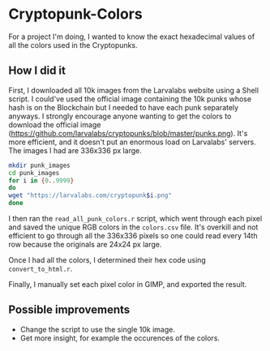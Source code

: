 # Cryptopunk-Colors
For a project I'm doing, I wanted to know the exact hexadecimal values of all the colors used in the Cryptopunks. 

## How I did it

First, I downloaded all 10k images from the Larvalabs website using a Shell script. I could've used the official image containing the 10k punks whose hash is on the Blockchain but I needed to have each punk separately anyways. I strongly encourage anyone wanting to get the colors to download the official image (https://github.com/larvalabs/cryptopunks/blob/master/punks.png). It's more efficient, and it doesn't put an enormous load on Larvalabs' servers. The images I had are 336x336 px large. 

```bash
mkdir punk_images 
cd punk_images
for i in {0..9999}
do 
wget "https://larvalabs.com/cryptopunk$i.png"
done
```

I then ran the `read_all_punk_colors.r` script, which went through each pixel and saved the unique RGB colors in the `colors.csv` file. It's overkill and not efficient to go through all the 336x336 pixels so one could read every 14th row because the originals are 24x24 px large.

Once I had all the colors, I determined their hex code using `convert_to_html.r`. 

Finally, I manually set each pixel color in GIMP, and exported the result.

## Possible improvements

- Change the script to use the single 10k image. 
- Get more insight, for example the occurences of the colors.
